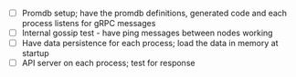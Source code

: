 - [ ] Promdb setup; have the promdb definitions, generated code and each process listens for gRPC messages
- [ ] Internal gossip test - have ping messages between nodes working
- [ ] Have data persistence for each process; load the data in memory at startup
- [ ] API server on each process; test for response
